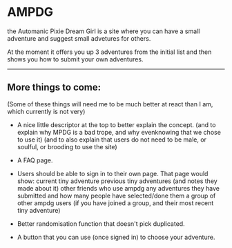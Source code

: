# AMPDG

the Automanic Pixie Dream Girl is a site where you can have a small adventure and suggest small advetures for others.

At the moment it offers you up 3 adventures from the initial list and then shows you how to submit your own adventures.


---

## More things to come:
(Some of these things will need me to be much better at react than I am, which currently is not very)

* A nice little descriptor at the top to better explain the concept.
(and to explain why MPDG is a bad trope, and why evenknowing that we chose to use it)
(and to also explain that users do not need to be male, or soulful, or brooding to use the site)

* A FAQ page.

* Users should be able to sign in to their own page. 
  That page would show:
    current tiny adventure
    previous tiny adventures (and notes they made about it)
    other friends who use ampdg
    any adventures they have submitted and how many people have selected/done them
    a group of other ampdg users (if you have joined a group, and their most recent tiny adventure) 

* Better randomisation function that doesn't pick duplicated.

* A button that you can use (once signed in) to choose your adventure.

